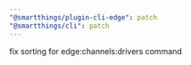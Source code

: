 ```yaml
---
"@smartthings/plugin-cli-edge": patch
"@smartthings/cli": patch
---
```


fix sorting for edge:channels:drivers command
